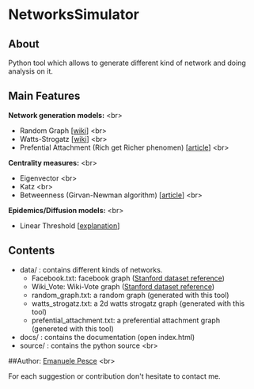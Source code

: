 # NetworksSimulator


## About
Python tool which allows to generate different kind of network and doing analysis on it.

## Main Features
**Network generation models:** <br\>
- Random Graph [[wiki](https://en.wikipedia.org/wiki/Random_graph)] <br\>
- Watts-Strogatz [[wiki](https://en.wikipedia.org/wiki/Watts_and_Strogatz_model)] <br\>
- Prefential Attachment (Rich get Richer phenomen) [[article](http://www.barabasilab.com/pubs/CCNR-ALB_Publications/199910-15_Science-Emergence/199910-15_Science-Emergence.pdf)] <br\>

**Centrality measures:** <br\>
- Eigenvector <br\>
- Katz <br\>
- Betweenness (Girvan-Newman algorithm) [[article](http://www.pnas.org/content/99/12/7821.full.pdf)] <br\>

**Epidemics/Diffusion models:** <br\>
- Linear Threshold [[explanation](http://curtis.ml.cmu.edu/w/courses/index.php/Linear_Threshold_Models_-_Diffusion_models)]

## Contents
- data/ : contains different kinds of networks.
  - Facebook.txt: facebook graph ([Stanford dataset reference](https://snap.stanford.edu/data/egonets-Facebook.html))
  - Wiki_Vote: Wiki-Vote graph ([Stanford dataset reference](https://snap.stanford.edu/data/wiki-Vote.html))
  - random_graph.txt: a random graph (generated with this tool)
  - watts_strogatz.txt: a 2d watts strogatz graph (generated with this tool)
  - prefential_attachment.txt: a preferential attachment graph (genereted with this tool)
- docs/ : contains the documentation (open index.html)
- source/ : contains the python source <br\>


##Author:
[Emanuele Pesce](https://github.com/emanuelepesce/) <br\>

For each suggestion or contribution don't hesitate to contact me.
